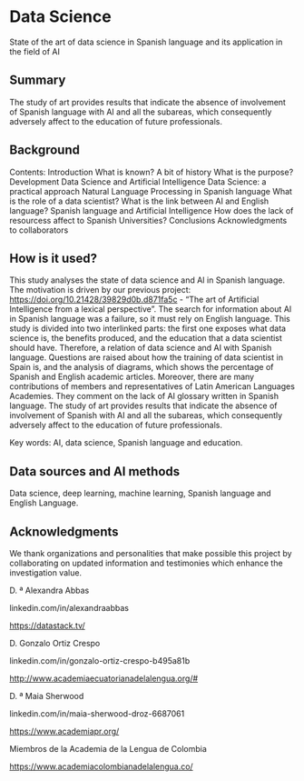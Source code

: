 <!-- This is the markdown template for the final project of the Building AI course, 
created by Reaktor Innovations and University of Helsinki. 
Copy the template, paste it to your GitHub README and edit! -->

# Data Science
State of the art of data science in Spanish language and its application in the field of AI

## Summary

The study of art provides results that indicate the absence of involvement of Spanish language with AI and all the subareas, which consequently adversely affect to the education of future professionals.


## Background

Contents:
Introduction
What is known?
A bit of history
What is the purpose?
Development
Data Science and Artificial Intelligence
Data Science: a practical approach
Natural Language Processing in Spanish language
What is the role of a data scientist?
What is the link between AI and English language?
Spanish language and Artificial Intelligence
How does the lack of resourcess affect to Spanish Universities?
Conclusions
Acknowledgments to collaborators


## How is it used?

This study analyses the state of data science and AI in Spanish language. The motivation is driven by our previous project: https://doi.org/10.21428/39829d0b.d871fa5c - “The art of Artificial Intelligence from a lexical perspective”. The search for information about AI in Spanish language was a failure, so it must rely on English language. This study is divided into two interlinked parts: the first one exposes what data science is, the benefits produced, and the education that a data scientist should have. Therefore, a relation of data science and AI with Spanish language. Questions are raised about how the training of data scientist in Spain is, and the analysis of diagrams, which shows the percentage of Spanish and English academic articles. Moreover, there are many contributions of members and representatives of Latin American Languages Academies. They comment on the lack of AI glossary written in Spanish language. The study of art provides results that indicate the absence of involvement of Spanish with AI and all the subareas, which consequently adversely affect to the education of future professionals. 

Key words: AI, data science, Spanish language and education. 

## Data sources and AI methods
Data science, deep learning, machine learning, Spanish language and English Language.

## Acknowledgments

We thank organizations and personalities that make possible this project by collaborating on updated information and testimonies which enhance the investigation value.

D. ª Alexandra Abbas     

linkedin.com/in/alexandraabbas

https://datastack.tv/

D. Gonzalo Ortiz Crespo  

linkedin.com/in/gonzalo-ortiz-crespo-b495a81b

http://www.academiaecuatorianadelalengua.org/#

D. ª Maia Sherwood

linkedin.com/in/maia-sherwood-droz-6687061

https://www.academiapr.org/

Miembros de la Academia de la Lengua de Colombia

https://www.academiacolombianadelalengua.co/
